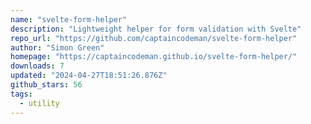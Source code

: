 ```yaml
---
name: "svelte-form-helper"
description: "Lightweight helper for form validation with Svelte"
repo_url: "https://github.com/captaincodeman/svelte-form-helper"
author: "Simon Green"
homepage: "https://captaincodeman.github.io/svelte-form-helper/"
downloads: 7
updated: "2024-04-27T18:51:26.876Z"
github_stars: 56
tags: 
  - utility
---
```

